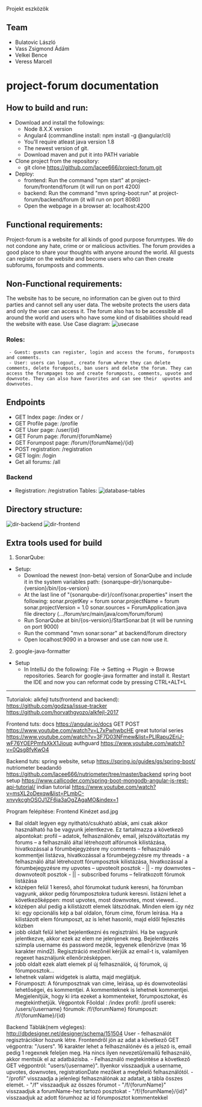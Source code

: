 Projekt eszközök
## Team
- Bulatovic László
- Vass Zsigmond Ádám
- Velkei Bence
- Veress Marcell

# project-forum documentation

## How to build and run:
- Download and install the followings:
     - Node 8.X.X version
     - Angular4 (commandline install: npm install -g @angular/cli)
     - You'll require atleast java version 1.8
     - The newest version of git.
     - Download maven and put it into PATH variable
- Clone project from the repository:
     - git clone https://github.com/lacee666/project-forum.git
- Deploy:
     - frontend: Run the command "npm start" at project-forum/frontend/forum (it will run on port 4200)
     - backend: Run the command "mvn spring-boot:run" at project-forum/backend/forum (it will run on port 8080)
     - Open the webpage in a browser at: localhost:4200

## Functional requirements:
Project-forum is a website for all kinds of good purpose forumtypes. We do not condone any hate, crime or or malicious activities. The forum provides a good place to share your thoughts with anyone around the world. All guests can register on the website and become users who can then create subforums, forumposts and comments.

## Non-Functional requirements:
The website has to be secure, no information can be given out to third parties and cannot sell any user data. The website protects the users data and only the user can access it. The forum also has to be accessible all around the world and users who have some kind of disabilities should read the website with ease. 
Use Case diagram:
![usecase](task/usecase.png)
### Roles:
     - Guest: guests can register, login and access the forums, forumposts and comments.
     - User: users can logout, create forum where they can delete comments, delete forumposts, ban users and delete the forum. They can  access the forumpages too and create forumposts, comments, upvote and downvote. They can also have favorites and can see their  upvotes and downvotes.

## Endpoints
- GET Index page: /index or /
- GET Profile page: /profile
- GET User page: /user/{id}
- GET Forum page: /forum/{forumName}
- GET Forumpost page: /forum/{forumName}/{id}
- POST registration: /registration
- GET login: /login
- Get all forums: /all

### Backend
- Registration: /registration
Tables:
![database-tables](task/database-tables.JPG)
## Directory structure:
![dir-backend](task/dir-backend.JPG)
![dir-frontend](task/dir-frontend.JPG)

## Extra tools used for build
1. SonarQube:
- Setup:
     - Download the newest (non-beta) version of SonarQube and include it in the system variables path: {sonarqupe-dir}/sonarqube-{version}/bin/{os-version}
     - At the last line of "{sonarqube-dir}/conf/sonar.properties" insert the following:
          sonar.projetKey = forum
          sonar.projectName = forum
          sonar.projectVersion = 1.0
          sonar.sources = ForumApplication.java file directory (.../forum/src/main/java/com/forum/forum)
     - Run SonarQube at bin/{os-version}/StartSonar.bat (it will be running on port 9000)
     - Run the command "mvn sonar:sonar" at backend/forum directory
     - Open localhost:9090 in a browser and use can now use it.
2. google-java-formatter
- Setup   
     - In IntelliJ do the following: File -> Setting -> Plugin -> Browse repositories. Search for google-java formatter and install it. Restart the IDE and now you can reformat code by pressing CTRL+ALT+L


-----------------------------------------
Tutorialok:
alkfejl tuts(frontend and backend):
https://github.com/godzsa/issue-tracker
https://github.com/horvathgyozo/alkfejl-2017

Frontend tuts:
docs
https://angular.io/docs
GET POST
https://www.youtube.com/watch?v=L7xPwhwbcHE
great tutorial series
https://www.youtube.com/watch?v=3F7D03NFmew&list=PLlRapu2ErjJ-wF76YOEPPmfsXkX1Jioup
authguard
https://www.youtube.com/watch?v=0Qsg8fyKwO4

Backend tuts:
spring website, setup
https://spring.io/guides/gs/spring-boot/
nutriometer beadandó
https://github.com/lacee666/nutriometer/tree/master/backend
spring boot setup
https://www.callicoder.com/spring-boot-mongodb-angular-js-rest-api-tutorial/
indian tutorial
https://www.youtube.com/watch?v=msXL2oDexqw&list=PLmbC-xnvykcghOSOJ1ZF6ja3aOgZAgaMO&index=1

Program felépítése:
Frontend
Kinézet
asd.jpg
-	Bal oldalt legyen egy nyitható/csukható ablak, ami csak akkor használható ha be vagyunk jelentkezve. Ez tartalmazza a következő alpontokat:
profil – adatok, felhasználónév, email, jelszóváltoztatás
my forums – a felhasználó által létrehozott alfórumok kilistázása, hivatkozással a fórumbejegyzésre
my comments – felhasználó kommentjei listázva, hivatkozással a fórumbejegyzésre
my threads - a felhasználó által létrehozott fórumposztok kilistázása, hivatkozással a fórumbejegyzésre
my upvotes – upvoteolt posztok - || -
my downvotes – downvoteolt posztok - || -
subscribed forums – feliratkozott fórumok listázása
-	középen felül 1 kereső, ahol fórumokat tudunk keresni, ha fórumban vagyunk, akkor pedig fórumposztokra tudunk keresni. listázni lehet a következőképpen: most upvotes, most downvotes, most viewed...
-	középen alul pedig a kilistázott elemek látszódnak. Minden elem így néz ki: egy opcionális kép a bal oldalon, fórum címe, fórum leírása. Ha a kilistázott elem fórumposzt, az is lehet hasonló, majd eldől fejlesztés közben
-	jobb oldalt felül lehet bejelentkezni és regisztrálni. Ha be vagyunk jelentkezve, akkor ezek az elem ne jelenjenek meg. Bejelentkezés szimpla username és password mezők, legyenek ellenőrizve (max 16 karakter mind2). Regisztráció mezőnél kérjük az email-t is, valamilyen regexet használjunk ellenőrzésképpen.
-	jobb oldalt ezek alatt elemek pl új felhasználók, új fórumok, új fórumposztok...
-	lehetnek valami widgetek is alatta, majd meglátjuk.
-	Fórumposzt: A fórumposztnak van címe, leírása, up és downvoteolási lehetőségei, és kommentjei. A kommenteknek is lehetnek kommentjei.
Megjelenítjük, hogy ki írta ezeket a kommenteket, fórumposztokat, és megtekinthetjük. 
Végpontok
Főoldal : /index
profil: /profil
userek: /users/{username}
fórumok: /f/{forumName}
fórumposzt: /f/{forumName}/{id}

Backend
Táblák(nem végleges):
http://dbdesigner.net/designer/schema/151504
User - felhasználót regisztrációkor hozunk létre. Frontendről jön az adat a következő GET végpontra: "/users". 16 karakter lehet a felhasználónév és a jelszó is,
email pedig 1 regexnek feleljen meg. Ha nincs ilyen nevezetű/emailű felhasználó, akkor mentsük el az adatbázisba.
     - Felhasználó megtekintése a következő GET végpontról: "users/{username}". Ilyenkor visszaadjuk a username, upvotes, downvotes, registrationDate mezőket a megfelelő felhasználótól.
     - "/profil" visszaadja a jelenlegi felhasználónak az adatait, a tábla összes elemét.
     - "/f" visszaadjuk az összes fórumot
     - "/f/{forumName}" visszaadjuk a forumName-hez tartozó posztokat
     - "/f/{forumName}/{id}" visszaadjuk az adott fórumhoz az id fórumposztot kommentekkel
